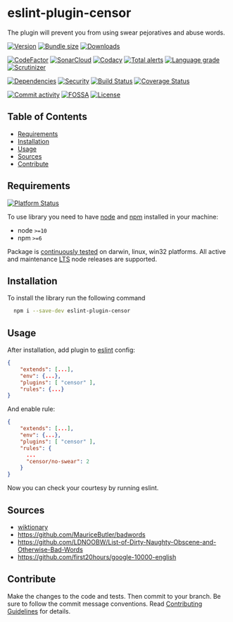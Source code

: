 # eslint-plugin-censor
The plugin will prevent you from using swear pejoratives and abuse words.

[![Version][badge-vers]][npm]
[![Bundle size][npm-size-badge]][npm-size-url]
[![Downloads][npm-downloads-badge]][npm]

[![CodeFactor][codefactor-badge]][codefactor-url]
[![SonarCloud][sonarcloud-badge]][sonarcloud-url]
[![Codacy][codacy-badge]][codacy-url]
[![Total alerts][lgtm-alerts-badge]][lgtm-alerts-url]
[![Language grade][lgtm-lg-badge]][lgtm-lg-url]
[![Scrutinizer][scrutinizer-badge]][scrutinizer-url]

[![Dependencies][badge-deps]][npm]
[![Security][snyk-badge]][snyk-url]
[![Build Status][tests-badge]][tests-url]
[![Coverage Status][badge-coverage]][url-coverage]

[![Commit activity][commit-activity-badge]][github]
[![FOSSA][fossa-badge]][fossa-url]
[![License][badge-lic]][github]

## Table of Contents
  - [Requirements](#requirements)
  - [Installation](#installation)
  - [Usage](#usage)
  - [Sources](#sources)
  - [Contribute](#contribute)

## Requirements
[![Platform Status][appveyor-badge]][appveyor-url]

To use library you need to have [node](https://nodejs.org) and [npm](https://www.npmjs.com) installed in your machine:

* node `>=10`
* npm `>=6`

Package is [continuously tested][appveyor-url] on darwin, linux, win32 platforms. All active and maintenance [LTS](https://nodejs.org/en/about/releases/) node releases are supported.

## Installation

To install the library run the following command

```bash
  npm i --save-dev eslint-plugin-censor
```

## Usage

After installation, add plugin to [eslint](https://eslint.org/docs/user-guide/configuring/configuration-files#using-configuration-files) config:

```json
{
    "extends": [...],
    "env": {...},
    "plugins": [ "censor" ],
    "rules": {...}
}
```

And enable rule:
```json
{
    "extends": [...],
    "env": {...},
    "plugins": [ "censor" ],
    "rules": {
      ...
      "censor/no-swear": 2
    }
}
```

Now you can check your courtesy by running eslint.


## Sources

* [wiktionary](https://en.wiktionary.org/wiki/Category:English_swear_words)
* https://github.com/MauriceButler/badwords
* https://github.com/LDNOOBW/List-of-Dirty-Naughty-Obscene-and-Otherwise-Bad-Words
* https://github.com/first20hours/google-10000-english

## Contribute

Make the changes to the code and tests. Then commit to your branch. Be sure to follow the commit message conventions. Read [Contributing Guidelines](.github/CONTRIBUTING.md) for details.

[npm]: https://www.npmjs.com/package/eslint-plugin-censor
[github]: https://github.com/pustovitDmytro/eslint-plugin-censor
[coveralls]: https://coveralls.io/github/pustovitDmytro/eslint-plugin-censor?branch=master
[badge-deps]: https://img.shields.io/david/pustovitDmytro/eslint-plugin-censor.svg
[badge-vuln]: https://img.shields.io/snyk/vulnerabilities/npm/eslint-plugin-censor.svg?style=popout
[badge-vers]: https://img.shields.io/npm/v/eslint-plugin-censor.svg
[badge-lic]: https://img.shields.io/github/license/pustovitDmytro/eslint-plugin-censor.svg
[badge-coverage]: https://coveralls.io/repos/github/pustovitDmytro/eslint-plugin-censor/badge.svg?branch=master
[url-coverage]: https://coveralls.io/github/pustovitDmytro/eslint-plugin-censor?branch=master

[snyk-badge]: https://snyk-widget.herokuapp.com/badge/npm/eslint-plugin-censor/badge.svg
[snyk-url]: https://snyk.io/advisor/npm-package/eslint-plugin-censor

[tests-badge]: https://img.shields.io/circleci/build/github/pustovitDmytro/eslint-plugin-censor
[tests-url]: https://app.circleci.com/pipelines/github/pustovitDmytro/eslint-plugin-censor

[codefactor-badge]: https://www.codefactor.io/repository/github/pustovitdmytro/eslint-plugin-censor/badge
[codefactor-url]: https://www.codefactor.io/repository/github/pustovitdmytro/eslint-plugin-censor

[commit-activity-badge]: https://img.shields.io/github/commit-activity/m/pustovitDmytro/eslint-plugin-censor

[scrutinizer-badge]: https://scrutinizer-ci.com/g/pustovitDmytro/eslint-plugin-censor/badges/quality-score.png?b=master
[scrutinizer-url]: https://scrutinizer-ci.com/g/pustovitDmytro/eslint-plugin-censor/?branch=master

[lgtm-lg-badge]: https://img.shields.io/lgtm/grade/javascript/g/pustovitDmytro/eslint-plugin-censor.svg?logo=lgtm&logoWidth=18
[lgtm-lg-url]: https://lgtm.com/projects/g/pustovitDmytro/eslint-plugin-censor/context:javascript

[lgtm-alerts-badge]: https://img.shields.io/lgtm/alerts/g/pustovitDmytro/eslint-plugin-censor.svg?logo=lgtm&logoWidth=18
[lgtm-alerts-url]: https://lgtm.com/projects/g/pustovitDmytro/eslint-plugin-censor/alerts/

[codacy-badge]: https://app.codacy.com/project/badge/Grade/a0c20fb89e0a40259f4c8e53810a5186
[codacy-url]: https://www.codacy.com/gh/pustovitDmytro/eslint-plugin-censor/dashboard?utm_source=github.com&amp;utm_medium=referral&amp;utm_content=pustovitDmytro/eslint-plugin-censor&amp;utm_campaign=Badge_Grade

[sonarcloud-badge]: https://sonarcloud.io/api/project_badges/measure?project=pustovitDmytro_eslint-plugin-censor&metric=alert_status
[sonarcloud-url]: https://sonarcloud.io/dashboard?id=pustovitDmytro_eslint-plugin-censor

[npm-downloads-badge]: https://img.shields.io/npm/dw/eslint-plugin-censor
[npm-size-badge]: https://img.shields.io/bundlephobia/min/eslint-plugin-censor
[npm-size-url]: https://bundlephobia.com/result?p=eslint-plugin-censor

[appveyor-badge]: https://ci.appveyor.com/api/projects/status/acj8x9m0fh5k4vfo/branch/master?svg=true
[appveyor-url]: https://ci.appveyor.com/project/pustovitDmytro/eslint-plugin-censor/branch/master

[fossa-badge]: https://app.fossa.com/api/projects/custom%2B24828%2Feslint-plugin-censor.svg?type=shield
[fossa-url]: https://app.fossa.com/projects/custom%2B24828%2Feslint-plugin-censor?ref=badge_shield